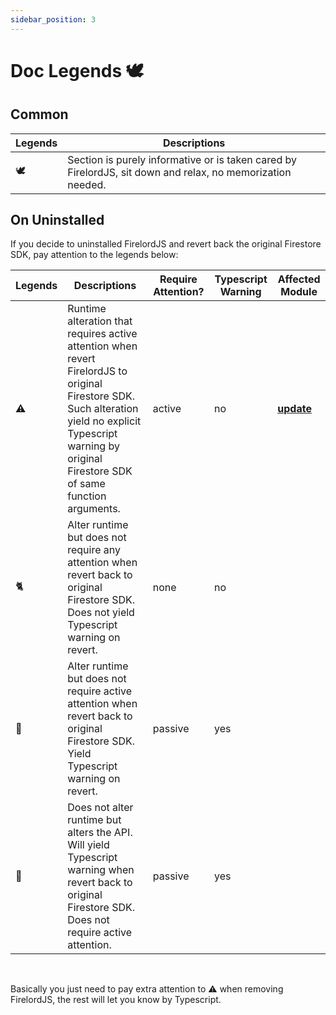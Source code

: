 ```yaml
---
sidebar_position: 3
---
```


# Doc Legends 🕊️

## Common

| Legends | Descriptions                                                                                               |
| ------- | ---------------------------------------------------------------------------------------------------------- |
| 🕊️      | Section is purely informative or is taken cared by FirelordJS, sit down and relax, no memorization needed. |

## On Uninstalled

If you decide to uninstalled FirelordJS and revert back the original Firestore SDK, pay attention to the legends below:

| Legends | Descriptions                                                                                                                                                                                                   | Require Attention? | Typescript Warning | Affected Module                                                               |
| ------- | -------------------------------------------------------------------------------------------------------------------------------------------------------------------------------------------------------------- | ------------------ | ------------------ | ----------------------------------------------------------------------------- |
| ⚠️      | Runtime alteration that requires active attention when revert FirelordJS to original Firestore SDK. Such alteration yield no explicit Typescript warning by original Firestore SDK of same function arguments. | active             | no                 | **[update](./highlights/update#circumvent-implicit-data-deletion-%EF%B8%8F)** |
| 🐈      | Alter runtime but does not require any attention when revert back to original Firestore SDK. Does not yield Typescript warning on revert.                                                                      | none               | no                 |
| 🦜      | Alter runtime but does not require active attention when revert back to original Firestore SDK. Yield Typescript warning on revert.                                                                            | passive            | yes                |
| 🌈      | Does not alter runtime but alters the API. Will yield Typescript warning when revert back to original Firestore SDK. Does not require active attention.                                                        | passive            | yes                |

<br/>

Basically you just need to pay extra attention to ⚠️ when removing FirelordJS, the rest will let you know by Typescript.
